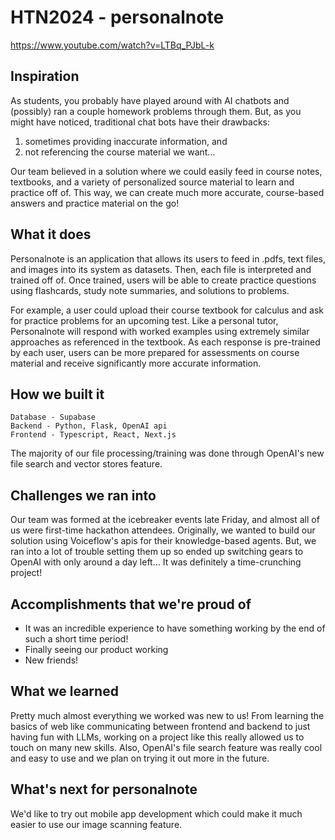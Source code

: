 # HTN2024 - personalnote

https://www.youtube.com/watch?v=LTBq_PJbL-k

## Inspiration

As students, you probably have played around with AI chatbots and (possibly) ran a couple homework problems through them. But, as you might have noticed, traditional chat bots have their drawbacks: 
1. sometimes providing inaccurate information, and
2. not referencing the course material we want...

Our team believed in a solution where we could easily feed in course notes, textbooks, and a variety of personalized source material to learn and practice off of. This way, we can create much more accurate, course-based answers and practice material on the go!

## What it does

Personalnote is an application that allows its users to feed in .pdfs, text files, and images into its system as datasets. Then, each file is interpreted and trained off of. Once trained, users will be able to create practice questions using flashcards, study note summaries, and solutions to problems.

For example, a user could upload their course textbook for calculus and ask for practice problems for an upcoming test. Like a personal tutor, Personalnote will respond with worked examples using extremely similar approaches as referenced in the textbook. As each response is pre-trained by each user, users can be more prepared for assessments on course material and receive significantly more accurate information.

## How we built it

    Database - Supabase
    Backend - Python, Flask, OpenAI api
    Frontend - Typescript, React, Next.js

The majority of our file processing/training was done through OpenAI's new file search and vector stores feature.

## Challenges we ran into

Our team was formed at the icebreaker events late Friday, and almost all of us were first-time hackathon attendees. Originally, we wanted to build our solution using Voiceflow's apis for their knowledge-based agents. But, we ran into a lot of trouble setting them up so ended up switching gears to OpenAI with only around a day left... It was definitely a time-crunching project!

## Accomplishments that we're proud of

- It was an incredible experience to have something working by the end of such a short time period!
- Finally seeing our product working
- New friends!

## What we learned

Pretty much almost everything we worked was new to us! From learning the basics of web like communicating between frontend and backend to just having fun with LLMs, working on a project like this really allowed us to touch on many new skills. Also, OpenAI's file search feature was really cool and easy to use and we plan on trying it out more in the future.

## What's next for personalnote

We'd like to try out mobile app development which could make it much easier to use our image scanning feature.

